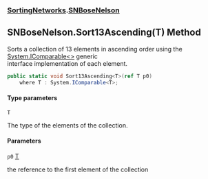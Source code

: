 ### [SortingNetworks](SortingNetworks.md 'SortingNetworks').[SNBoseNelson](SortingNetworks.SNBoseNelson.md 'SortingNetworks.SNBoseNelson')

## SNBoseNelson.Sort13Ascending<T>(T) Method

Sorts a collection of 13 elements in ascending order using the [System.IComparable&lt;&gt;](https://docs.microsoft.com/en-us/dotnet/api/System.IComparable-1 'System.IComparable`1') generic  
interface implementation of each element.

```csharp
public static void Sort13Ascending<T>(ref T p0)
    where T : System.IComparable<T>;
```
#### Type parameters

<a name='SortingNetworks.SNBoseNelson.Sort13Ascending_T_(T).T'></a>

`T`

The type of the elements of the collection.
#### Parameters

<a name='SortingNetworks.SNBoseNelson.Sort13Ascending_T_(T).p0'></a>

`p0` [T](SortingNetworks.SNBoseNelson.Sort13Ascending_T_(T).md#SortingNetworks.SNBoseNelson.Sort13Ascending_T_(T).T 'SortingNetworks.SNBoseNelson.Sort13Ascending<T>(T).T')

the reference to the first element of the collection